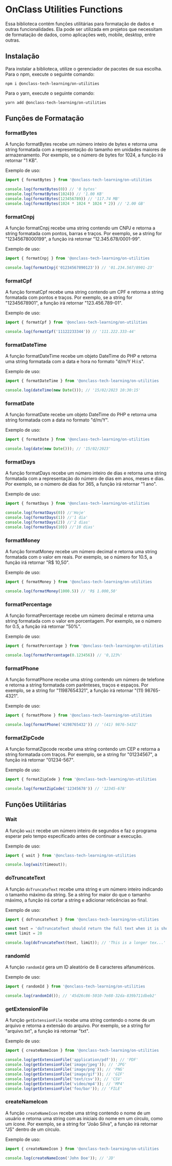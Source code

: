 # OnClass Utilities Functions

Essa biblioteca contém funções utilitárias para formatação de dados e outras funcionalidades. Ela pode ser utilizada em projetos que necessitam de formatação de dados, como aplicações web, mobile, desktop, entre outras.

## Instalação

Para instalar a biblioteca, utilize o gerenciador de pacotes de sua escolha. Para o npm, execute o seguinte comando:

```szh
npm i @onclass-tech-learning/on-utilities
```

Para o yarn, execute o seguinte comando:

```szh
yarn add @onclass-tech-learning/on-utilities
```

## Funções de Formatação

### formatBytes

A função formatBytes recebe um número inteiro de bytes e retorna uma string formatada com a representação do tamanho em unidades maiores de armazenamento. Por exemplo, se o número de bytes for 1024, a função irá retornar "1 KB".

Exemplo de uso:

```js
import { formatBytes } from '@onclass-tech-learning/on-utilities

console.log(formatBytes(0)) // '0 bytes'
console.log(formatBytes(1024)) // '1.00 KB'
console.log(formatBytes(123456789)) // '117.74 MB'
console.log(formatBytes(1024 * 1024 * 1024 * 2)) // '2.00 GB'
```

### formatCnpj

A função formatCnpj recebe uma string contendo um CNPJ e retorna a string formatada com pontos, barras e traços. Por exemplo, se a string for "12345678000199", a função irá retornar "12.345.678/0001-99".

Exemplo de uso:

```js
import { formatCnpj } from '@onclass-tech-learning/on-utilities

console.log(formatCnpj('01234567890123')) // '01.234.567/8901-23'
```

### formatCpf

A função formatCpf recebe uma string contendo um CPF e retorna a string formatada com pontos e traços. Por exemplo, se a string for "12345678901", a função irá retornar "123.456.789-01".

Exemplo de uso:

```js
import { formatCpf } from '@onclass-tech-learning/on-utilities

console.log(formatCpf('11122233344')) // '111.222.333-44'
```

### formatDateTime

A função formatDateTime recebe um objeto DateTime do PHP e retorna uma string formatada com a data e hora no formato "d/m/Y H:i:s".

Exemplo de uso:

```js
import { formatDateTime } from '@onclass-tech-learning/on-utilities

console.log(dateTime(new Date())); // '15/02/2023 10:30:15'
```

### formatDate

A função formatDate recebe um objeto DateTime do PHP e retorna uma string formatada com a data no formato "d/m/Y".

Exemplo de uso:

```js
import { formatDate } from '@onclass-tech-learning/on-utilities

console.log(date(new Date())); // '15/02/2023'
```

### formatDays

A função formatDays recebe um número inteiro de dias e retorna uma string formatada com a representação do número de dias em anos, meses e dias. Por exemplo, se o número de dias for 365, a função irá retornar "1 ano".

Exemplo de uso:

```js
import { formatDays } from '@onclass-tech-learning/on-utilities

console.log(formatDays(0)) //'Hoje'
console.log(formatDays(1)) //'1 dia'
console.log(formatDays(2)) //'2 dias'
console.log(formatDays(10)) //'10 dias'
```

### formatMoney

A função formatMoney recebe um número decimal e retorna uma string formatada com o valor em reais. Por exemplo, se o número for 10.5, a função irá retornar "R$ 10,50".

Exemplo de uso:

```js
import { formatMoney } from '@onclass-tech-learning/on-utilities

console.log(formatMoney(1000.5)) // 'R$ 1.000,50'

```

### formatPercentage

A função formatPercentage recebe um número decimal e retorna uma string formatada com o valor em porcentagem. Por exemplo, se o número for 0.5, a função irá retornar "50%".

Exemplo de uso:

```js
import { formatPercentage } from '@onclass-tech-learning/on-utilities

console.log(formatPercentage(0.123456)) // '0,123%'
```

### formatPhone

A função formatPhone recebe uma string contendo um número de telefone e retorna a string formatada com parênteses, traços e espaços. Por exemplo, se a string for "11987654321", a função irá retornar "(11) 98765-4321".

Exemplo de uso:

```js
import { formatPhone } from '@onclass-tech-learning/on-utilities

console.log(formatPhone('4198765432')) // '(41) 9876-5432'
```

### formatZipCode

A função formatZipcode recebe uma string contendo um CEP e retorna a string formatada com traços. Por exemplo, se a string for "01234567", a função irá retornar "01234-567".

Exemplo de uso:

```js
import { formatZipCode } from '@onclass-tech-learning/on-utilities

console.log(formatZipCode('12345678')) // '12345-678'
```

## Funções Utilitárias

### Wait

A função `wait` recebe um número inteiro de segundos e faz o programa esperar pelo tempo especificado antes de continuar a execução.

Exemplo de uso:

```js
import { wait } from '@onclass-tech-learning/on-utilities

console.log(wait(timeout));
```

### doTruncateText

A função `doTruncateText` recebe uma string e um número inteiro indicando o tamanho máximo da string. Se a string for maior do que o tamanho máximo, a função irá cortar a string e adicionar reticências ao final.

Exemplo de uso:

```js
import { doTruncateText } from '@onclass-tech-learning/on-utilities

const text = 'doTruncateText should return the full text when it is shorter than the limit'
const limit = 20

console.log(doTruncateText(text, limit)); // 'This is a longer tex...'
```

### randomId

A função `randomId` gera um ID aleatório de 8 caracteres alfanuméricos.

Exemplo de uso:

```js
import { randomId } from '@onclass-tech-learning/on-utilities

console.log(randomId()); // '45d26c86-5010-7e88-32da-839b711dbeb2'
```

### getExtensionFile

A função `getExtensionFile` recebe uma string contendo o nome de um arquivo e retorna a extensão do arquivo. Por exemplo, se a string for "arquivo.txt", a função irá retornar "txt".

Exemplo de uso:

```js
import { createNameIcon } from '@onclass-tech-learning/on-utilities

console.log(getExtensionFile('application/pdf')); // 'PDF'
console.log(getExtensionFile('image/jpeg')); // 'JPG'
console.log(getExtensionFile('image/png')); // 'PNG'
console.log(getExtensionFile('image/gif')); // 'GIF'
console.log(getExtensionFile('text/csv')); // 'CSV'
console.log(getExtensionFile('video/mp4')); // 'MP4'
console.log(getExtensionFile('foo/bar')); // 'FILE'
```

### createNameIcon

A função `createNameIcon` recebe uma string contendo o nome de um usuário e retorna uma string com as iniciais do nome em um círculo, como um ícone. Por exemplo, se a string for "João Silva", a função irá retornar "JS" dentro de um círculo.

Exemplo de uso:

```js
import { createNameIcon } from '@onclass-tech-learning/on-utilities

console.log(createNameIcon('John Doe')); // 'JD'
```
